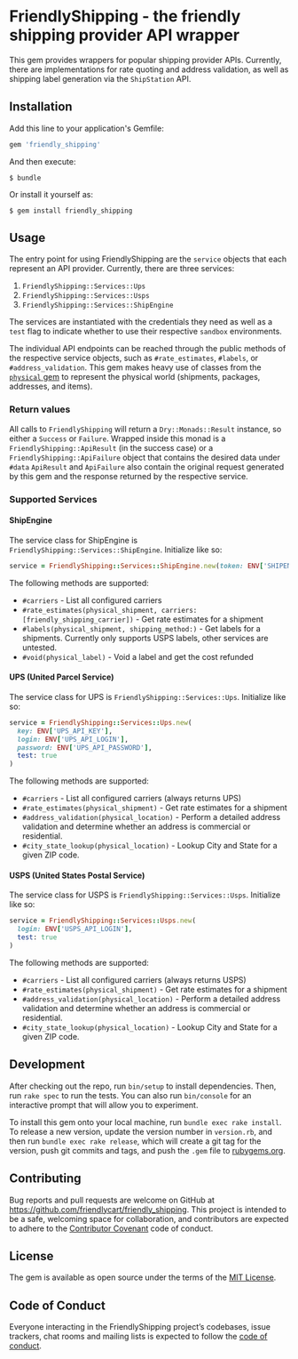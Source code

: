 # FriendlyShipping - the friendly shipping provider API wrapper

This gem provides wrappers for popular shipping provider APIs. Currently, there are implementations for rate quoting and address validation, as well as shipping label generation via the `ShipStation` API.

## Installation

Add this line to your application's Gemfile:

```ruby
gem 'friendly_shipping'
```

And then execute:

    $ bundle

Or install it yourself as:

    $ gem install friendly_shipping

## Usage

The entry point for using FriendlyShipping are the `service` objects that each represent an API provider. Currently, there are three services:

1. `FriendlyShipping::Services::Ups`
2. `FriendlyShipping::Services::Usps`
3. `FriendlyShipping::Services::ShipEngine`

The services are instantiated with the credentials they need as well as a `test` flag to indicate whether to use their respective `sandbox` environments.

The individual API endpoints can be reached through the public methods of the respective service objects, such as `#rate_estimates`, `#labels`, or `#address_validation`. This gem makes heavy use of classes from the [`physical` gem](https://github.com/friendlycart/physical) to represent the physical world (shipments, packages, addresses, and items).

### Return values

All calls to `FriendlyShipping` will return a `Dry::Monads::Result` instance, so either a `Success` or `Failure`. Wrapped inside this monad is a `FriendlyShipping::ApiResult` (in the success case) or a `FriendlyShipping::ApiFailure` object that contains the desired data under `#data` `ApiResult` and `ApiFailure` also contain the original request generated by this gem and the response returned by the respective service.

### Supported Services

#### ShipEngine

The service class for ShipEngine is `FriendlyShipping::Services::ShipEngine`. Initialize like so:

```rb
service = FriendlyShipping::Services::ShipEngine.new(token: ENV['SHIPENGINE_TOKEN'], test: true)
```

The following methods are supported:

- `#carriers` - List all configured carriers
- `#rate_estimates(physical_shipment, carriers: [friendly_shipping_carrier])` - Get rate estimates for a shipment
- `#labels(physical_shipment, shipping_method:)` - Get labels for a shipments. Currently only supports USPS labels, other services are untested.
- `#void(physical_label)` - Void a label and get the cost refunded

#### UPS (United Parcel Service)

The service class for UPS is `FriendlyShipping::Services::Ups`. Initialize like so:

```rb
service = FriendlyShipping::Services::Ups.new(
  key: ENV['UPS_API_KEY'],
  login: ENV['UPS_API_LOGIN'],
  password: ENV['UPS_API_PASSWORD'],
  test: true
)
```

The following methods are supported:

- `#carriers` - List all configured carriers (always returns UPS)
- `#rate_estimates(physical_shipment)` - Get rate estimates for a shipment
- `#address_validation(physical_location)` - Perform a detailed address validation and determine whether an address is commercial or residential.
- `#city_state_lookup(physical_location)` - Lookup City and State for a given ZIP code.

#### USPS (United States Postal Service)

The service class for USPS is `FriendlyShipping::Services::Usps`. Initialize like so:

```rb
service = FriendlyShipping::Services::Usps.new(
  login: ENV['USPS_API_LOGIN'],
  test: true
)
```

The following methods are supported:

- `#carriers` - List all configured carriers (always returns USPS)
- `#rate_estimates(physical_shipment)` - Get rate estimates for a shipment
- `#address_validation(physical_location)` - Perform a detailed address validation and determine whether an address is commercial or residential.
- `#city_state_lookup(physical_location)` - Lookup City and State for a given ZIP code.

## Development

After checking out the repo, run `bin/setup` to install dependencies. Then, run `rake spec` to run the tests. You can also run `bin/console` for an interactive prompt that will allow you to experiment.

To install this gem onto your local machine, run `bundle exec rake install`. To release a new version, update the version number in `version.rb`, and then run `bundle exec rake release`, which will create a git tag for the version, push git commits and tags, and push the `.gem` file to [rubygems.org](https://rubygems.org).

## Contributing

Bug reports and pull requests are welcome on GitHub at https://github.com/friendlycart/friendly_shipping. This project is intended to be a safe, welcoming space for collaboration, and contributors are expected to adhere to the [Contributor Covenant](http://contributor-covenant.org) code of conduct.

## License

The gem is available as open source under the terms of the [MIT License](https://opensource.org/licenses/MIT).

## Code of Conduct

Everyone interacting in the FriendlyShipping project’s codebases, issue trackers, chat rooms and mailing lists is expected to follow the [code of conduct](https://github.com/friendlycart/friendly_shipping/blob/master/CODE_OF_CONDUCT.md).
